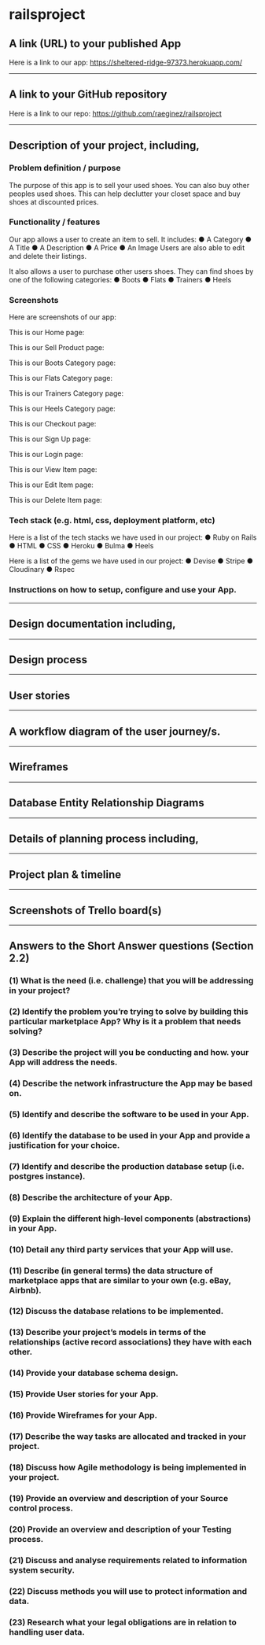 # railsproject

## A link (URL) to your published App

Here is a link to our app: https://sheltered-ridge-97373.herokuapp.com/
_____________________________________________________________________________________________

## A link to your GitHub repository
Here is a link to our repo: https://github.com/raeginez/railsproject
_____________________________________________________________________________________________

## Description of your project, including,


### Problem definition / purpose
The purpose of this app is to sell your used shoes. You can also buy other peoples used shoes. This can help declutter your closet space and buy shoes at discounted prices.

### Functionality / features
Our app allows a user to create an item to sell. It includes:
● A Category
● A Title
● A Description
● A Price
● An Image
Users are also able to edit and delete their listings.

It also allows a user to purchase other users shoes. They can find shoes by one of the following categories:
● Boots
● Flats
● Trainers
● Heels

### Screenshots
Here are screenshots of our app:

This is our Home page:

<!-- ![index page](docs/6-index.png "index page") -->

This is our Sell Product page:

This is our Boots Category page:

This is our Flats Category page:

This is our Trainers Category page:

This is our Heels Category page:

This is our Checkout page:

This is our Sign Up page:

This is our Login page:

This is our View Item page:

This is our Edit Item page:

This is our Delete Item page:

### Tech stack (e.g. html, css, deployment platform, etc)
Here is a list of the tech stacks we have used in our project:
● Ruby on Rails
● HTML
● CSS
● Heroku
● Bulma
● Heels

Here is a list of the gems we have used in our project:
● Devise
● Stripe
● Cloudinary
● Rspec

### Instructions on how to setup, configure and use your App.

_____________________________________________________________________________________________

## Design documentation including,

_____________________________________________________________________________________________

## Design process

_____________________________________________________________________________________________

## User stories

_____________________________________________________________________________________________

## A workflow diagram of the user journey/s.

_____________________________________________________________________________________________

## Wireframes

_____________________________________________________________________________________________

## Database Entity Relationship Diagrams

_____________________________________________________________________________________________

## Details of planning process including,

_____________________________________________________________________________________________

## Project plan & timeline

_____________________________________________________________________________________________

## Screenshots of Trello board(s)

_____________________________________________________________________________________________

## Answers to the Short Answer questions (Section 2.2)

### (1) What is the need (i.e. challenge) that you will be addressing in your project?

### (2) Identify the problem you’re trying to solve by building this particular marketplace App? Why is it a problem that needs solving?

### (3) Describe the project will you be conducting and how. your App will address the needs.

### (4) Describe the network infrastructure the App may be based on.

### (5) Identify and describe the software to be used in your App.

### (6) Identify the database to be used in your App and provide a justification for your choice.

### (7) Identify and describe the production database setup (i.e. postgres instance).

### (8) Describe the architecture of your App.

### (9) Explain the different high-level components (abstractions) in your App.

### (10) Detail any third party services that your App will use.

### (11) Describe (in general terms) the data structure of marketplace apps that are similar to your own (e.g. eBay, Airbnb).

### (12) Discuss the database relations to be implemented.

### (13) Describe your project’s models in terms of the relationships (active record associations) they have with each other.

### (14) Provide your database schema design.

### (15) Provide User stories for your App.

### (16) Provide Wireframes for your App.

### (17) Describe the way tasks are allocated and tracked in your project.

### (18) Discuss how Agile methodology is being implemented in your project.

### (19) Provide an overview and description of your Source control process.

### (20) Provide an overview and description of your Testing process.

### (21) Discuss and analyse requirements related to information system security.

### (22) Discuss methods you will use to protect information and data.

### (23) Research what your legal obligations are in relation to handling user data.